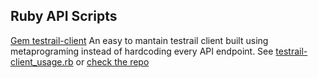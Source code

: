## Ruby API Scripts

[Gem testrail-client](https://rubygems.org/gems/testrail-client)
An easy to mantain testrail client built using metaprograming instead of hardcoding every API endpoint.
See [testrail-client_usage.rb](testrail-client_usage.rb) or [check the repo](https://github.com/mundo03/testrails-client-ruby)
